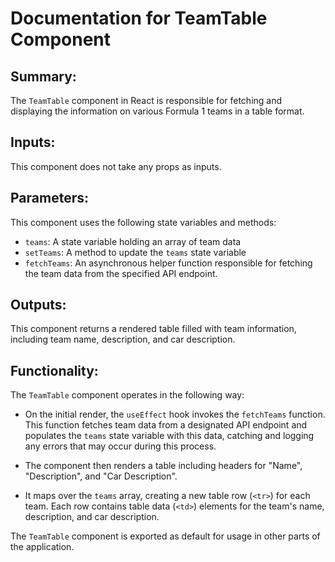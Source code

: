 # Documentation for TeamTable Component

## Summary:
The `TeamTable` component in React is responsible for fetching and displaying the information on various Formula 1 teams in a table format.

## Inputs:
This component does not take any props as inputs.

## Parameters:
This component uses the following state variables and methods:

- `teams`: A state variable holding an array of team data
- `setTeams`: A method to update the `teams` state variable 
- `fetchTeams`: An asynchronous helper function responsible for fetching the team data from the specified API endpoint.

## Outputs:
This component returns a rendered table filled with team information, including team name, description, and car description.

## Functionality:

The `TeamTable` component operates in the following way:

- On the initial render, the `useEffect` hook invokes the `fetchTeams` function. This function fetches team data from a designated API endpoint and populates the `teams` state variable with this data, catching and logging any errors that may occur during this process. 

- The component then renders a table including headers for "Name", "Description", and "Car Description". 

- It maps over the `teams` array, creating a new table row (`<tr>`) for each team. Each row contains table data (`<td>`) elements for the team's name, description, and car description.

The `TeamTable` component is exported as default for usage in other parts of the application.